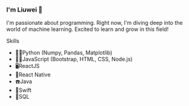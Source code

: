 ### I'm Liuwei 👋
I'm passionate about programming. Right now, I'm diving deep into the world of machine learning. Excited to learn and grow in this field!

Skills
* 👍🏻Python (Numpy, Pandas, Matplotlib)
* 👩‍💻JavaScript (Bootstrap, HTML, CSS, Node.js)
* 🖥ReactJS
* 📱React Native
* ☎️Java
* 💫Swift
* 📂SQL
